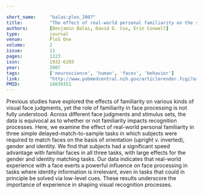 ```yaml
---

short_name:     "balas:plos_2007"
title:          "The effect of real-world personal familiarity on the speed of face information processing"
authors:        [Benjamin Balas, David D. Cox, Erin Conwell]
type:           journal
venue:          PloS One
volume:         2
issue:          11
pages:          1223
issn:           1932-6203
year:           2007
tags:           ['neuroscience', 'human', 'faces', 'behavior']
link:           "http://www.pubmedcentral.nih.gov/articlerender.fcgi?artid=2074890"
PMID:           18030351
---
```


Previous studies have explored the effects of familiarity on various kinds of visual face judgments, yet the role of familiarity in face processing is not fully understood. Across different face judgments and stimulus sets, the data is equivocal as to whether or not familiarity impacts recognition processes.  Here, we examine the effect of real-world personal familiarity in three simple delayed-match-to-sample tasks in which subjects were required to match faces on the basis of orientation (upright v. inverted), gender and identity. We find that subjects had a significant speed advantage with familiar faces in all three tasks, with large effects for the gender and identity matching tasks. Our data indicates that real-world experience with a face exerts a powerful influence on face processing in tasks where identity information is irrelevant, even in tasks that could in principle be solved via low-level cues. These results underscore the importance of experience in shaping visual recognition processes.